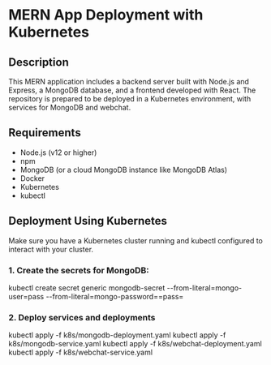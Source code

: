 # MERN App Deployment with Kubernetes

## Description
This MERN application includes a backend server built with Node.js and Express, a MongoDB database, and a frontend developed with React. The repository is prepared to be deployed in a Kubernetes environment, with services for MongoDB and webchat.

## Requirements
- Node.js (v12 or higher)
- npm
- MongoDB (or a cloud MongoDB instance like MongoDB Atlas)
- Docker
- Kubernetes
- kubectl

## Deployment Using Kubernetes
Make sure you have a Kubernetes cluster running and kubectl configured to interact with your cluster.

### 1. Create the secrets for MongoDB:

kubectl create secret generic mongodb-secret --from-literal=mongo-user=pass --from-literal=mongo-password==pass=

### 2. Deploy services and deployments

kubectl apply -f k8s/mongodb-deployment.yaml
kubectl apply -f k8s/mongodb-service.yaml
kubectl apply -f k8s/webchat-deployment.yaml
kubectl apply -f k8s/webchat-service.yaml
